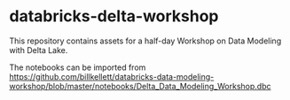 # databricks-delta-workshop

This repository contains assets for a half-day Workshop on Data Modeling with Delta Lake.

The notebooks can be imported from https://github.com/billkellett/databricks-data-modeling-workshop/blob/master/notebooks/Delta_Data_Modeling_Workshop.dbc
